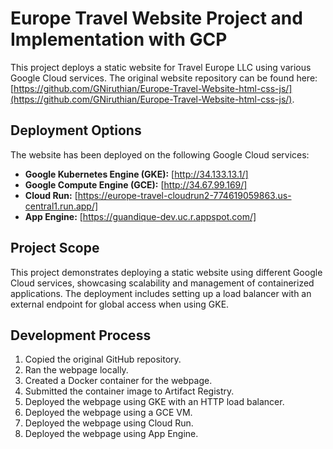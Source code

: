 # Europe Travel Website Project and Implementation with GCP


This project deploys a static website for Travel Europe LLC using various Google Cloud services. The original website repository can be found here: [https://github.com/GNiruthian/Europe-Travel-Website-html-css-js/](https://github.com/GNiruthian/Europe-Travel-Website-html-css-js/).


## Deployment Options


The website has been deployed on the following Google Cloud services:


-   **Google Kubernetes Engine (GKE):** [http://34.133.13.1/]
-   **Google Compute Engine (GCE):** [http://34.67.99.169/]
-   **Cloud Run:** [https://europe-travel-cloudrun2-774619059863.us-central1.run.app/]
-   **App Engine:** [https://guandique-dev.uc.r.appspot.com/]


## Project Scope


This project demonstrates deploying a static website using different Google Cloud services, showcasing scalability and management of containerized applications. The deployment includes setting up a load balancer with an external endpoint for global access when using GKE.


## Development Process


1.  Copied the original GitHub repository.
2.  Ran the webpage locally.
3.  Created a Docker container for the webpage.
4.  Submitted the container image to Artifact Registry.
5.  Deployed the webpage using GKE with an HTTP load balancer.
6.  Deployed the webpage using a GCE VM.
7.  Deployed the webpage using Cloud Run.
8.  Deployed the webpage using App Engine.

